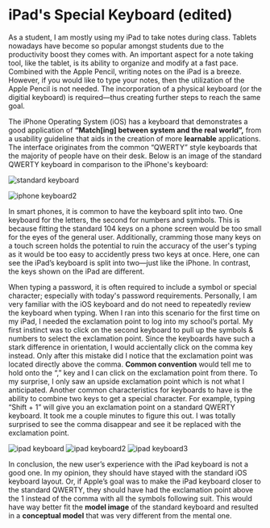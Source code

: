 # iPad's Special Keyboard (edited)

As a student, I am mostly using my iPad to take notes during class. Tablets nowadays have become so popular amongst students due to the productivity boost they comes with. An important aspect for a note taking tool, like the tablet, is its ability to organize and modify at a fast pace. Combined with the Apple Pencil, writing notes on the iPad is a breeze. However, if you would like to type your notes, then the utilization of the Apple Pencil is not needed. The incorporation of a physical keyboard (or the digitial keyboard) is required—thus creating further steps to reach the same goal.  

The iPhone Operating System (iOS) has a keyboard that demonstrates a good application of **“Match[ing] between system and the real world”,** from a usability guideline that aids in the creation of more **learnable** applications. The interface originates from the common “QWERTY” style keyboards that the majority of people have on their desk. Below is an image of the standard QWERTY keyboard in comparison to the iPhone's keyboard:   

![standard keyboard](/ux-portfolio-laile823/assets/qwerty.jpeg)

![iphone keyboard2](/ux-portfolio-laile823/assets/iphonekeyboard.jpeg)


In smart phones, it is common to have the keyboard split into two. One keyboard for the letters, the second for numbers and symbols. This is because fitting the standard 104 keys on a phone screen would be too small for the eyes of the general user. Additionally, cramming those many keys on a touch screen holds the potential to ruin the accuracy of the user's typing as it would be too easy to accidently press two keys at once.  Here, one can see the iPad’s keyboard is split into two—just like the iPhone. In contrast, the keys shown on the iPad are different.

When typing a password, it is often required to include a symbol or special character; especially with today's password requirements. Personally, I am very familiar with the iOS keyboard and do not need to repeatedly review the keyboard when typing. When I ran into this scenario for the first time on my iPad, I needed the exclamation point to log into my school’s portal. My first instinct was to click on the second keyboard to pull up the symbols & numbers to select the exclamation point. Since the keyboards have such a stark difference in orientation, I would accientally click on the comma key instead. Only after this mistake did I notice that the exclamation point was located directly above the comma. **Common convention** would tell me to hold onto the “,” key and I can click on the exclamation point from there. To my surprise, I only saw an upside exclamation point which is not what I anticipated. Another common characteristics for keyboards to have is the ability to combine two keys to get a special character. For example, typing “Shift + 1” will give you an exclamation point on a standard QWERTY keyboard. It took me a couple minutes to figure this out. I was totally surprised to see the comma disappear and see it be replaced with the exclamation point.

![ipad keyboard](/ux-portfolio-laile823/assets/IMG_0188.jpeg)
![ipad keyboard2](/ux-portfolio-laile823/assets/IMG_0189.jpeg)
![ipad keyboard3](/ux-portfolio-laile823/assets/IMG_0190.jpeg)

In conclusion, the new user’s experience with the iPad keyboard is not a good one. In my opinion, they should have stayed with the standard iOS keyboard layout. Or, if Apple’s goal was to make the iPad keyboard closer to the standard QWERTY, they should have had the exclamation point above the 1 instead of the comma with all the symbols following suit. This would have way better fit the **model image** of the standard keyboard and resulted in a **conceptual model** that was very different from the mental one.









